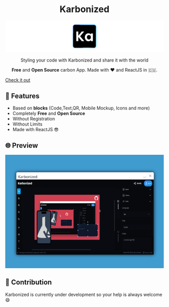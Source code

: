 <h1 align="center">Karbonized</h1>

![carbonizedlogo](./img/banner.png)

<p align="center">
Styling your code with Karbonized and share it with the world</p>

<p align="center"><b>Free</b> and <b>Open Source</b>  carbon App. Made with ❤️ and ReactJS in 🇨🇺.</p>

[Check it out](https://karbonized.onrender.com)

## 🚀 Features

* Based on **blocks** (Code,Text,QR, Mobile Mockup, Icons and more)
* Completely **Free** and **Open Source**
* Without Registration
* Without Limits
* Made with ReactJS 😎

## 🌐 Preview

![carbonizedscreen](./img/screen.png)

## 👥 Contribution

Karbonized is currently under development so your help is always welcome 😄

